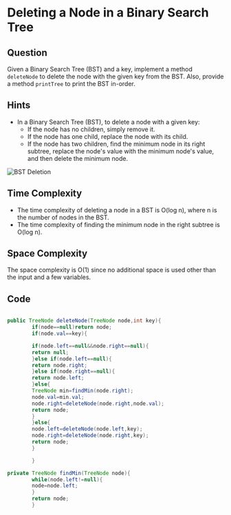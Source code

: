 # Deleting a Node in a Binary Search Tree

## Question

Given a Binary Search Tree (BST) and a key, implement a method `deleteNode` to delete the node with the given key from
the BST. Also, provide a method `printTree` to print the BST in-order.

## Hints

- In a Binary Search Tree (BST), to delete a node with a given key:
    - If the node has no children, simply remove it.
    - If the node has one child, replace the node with its child.
    - If the node has two children, find the minimum node in its right subtree, replace the node's value with the
      minimum node's value, and then delete the minimum node.

![BST Deletion](https://assets.leetcode.com/uploads/2020/09/04/del_node_1.jpg)

## Time Complexity

- The time complexity of deleting a node in a BST is O(log n), where n is the number of nodes in the BST.
- The time complexity of finding the minimum node in the right subtree is O(log n).

## Space Complexity

The space complexity is O(1) since no additional space is used other than the input and a few variables.

## Code

```java

public TreeNode deleteNode(TreeNode node,int key){
        if(node==null)return node;
        if(node.val==key){

        if(node.left==null&&node.right==null){
        return null;
        }else if(node.left==null){
        return node.right;
        }else if(node.right==null){
        return node.left;
        }else{
        TreeNode min=findMin(node.right);
        node.val=min.val;
        node.right=deleteNode(node.right,node.val);
        return node;
        }
        }else{
        node.left=deleteNode(node.left,key);
        node.right=deleteNode(node.right,key);
        return node;
        }

        }

private TreeNode findMin(TreeNode node){
        while(node.left!=null){
        node=node.left;
        }
        return node;
        }

```
